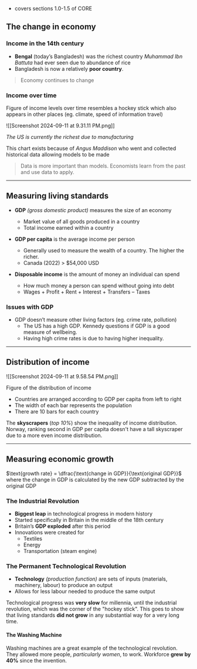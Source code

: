 - covers sections 1.0-1.5 of CORE

## The change in economy

### Income in the 14th century
- **Bengal** (today’s Bangladesh) was the richest country *Muhammad Ibn Battuta* had ever seen due to abundance of rice
- Bangladesh is now a relatively **poor country**.

> Economy continues to change

### Income over time
Figure of income levels over time resembles a hockey stick which also appears in other places (eg. climate, speed of information travel)

![[Screenshot 2024-09-11 at 9.31.11 PM.png]]

*The US is currently the richest due to manufacturing*

This chart exists because of *Angus Maddison* who went and collected historical data allowing models to be made

> Data is more important than models. Economists learn from the past and use data to apply.

---
## Measuring living standards

- **GDP** *(gross domestic product)* measures the size of an economy
	- Market value of all goods produced in a country
	- Total income earned within a country

- **GDP per capita** is the average income per person
	- Generally used to measure the wealth of a country. The higher the richer.
	- Canada (2022) > $54,000 USD

- **Disposable income** is the amount of money an individual can spend
	- How much money a person can spend without going into debt
	- Wages + Profit + Rent + Interest + Transfers – Taxes

### Issues with GDP
- GDP doesn’t measure other living factors (eg. crime rate, pollution)
	- The US has a high GDP. Kennedy questions if GDP is a good measure of wellbeing.
	- Having high crime rates is due to having higher inequality.

---

## Distribution of income

![[Screenshot 2024-09-11 at 9.58.54 PM.png]]

Figure of the distribution of income
- Countries are arranged according to GDP per capita from left to right
- The width of each bar represents the population
- There are 10 bars for each country

The **skyscrapers** (*top 10%*) show the inequality of income distribution. Norway, ranking second in GDP per capita doesn't have a tall skyscraper due to a more even income distribution.

---

## Measuring economic growth

$\text{growth rate} = \dfrac{\text{change in GDP}}{\text{original GDP}}$
where the change in GDP is calculated by the new GDP subtracted by the original GDP

### The Industrial Revolution
- **Biggest leap** in technological progress in modern history
- Started specifically in Britain in the middle of the 18th century
- Britain’s **GDP exploded** after this period
- Innovations were created for
	- Textiles
	- Energy
	- Transportation (steam engine)

### The Permanent Technological Revolution
- **Technology** *(production function)* are sets of inputs (materials, machinery, labour) to produce an output
- Allows for less labour needed to produce the same output

Technological progress was **very slow** for millennia, until the industrial revolution, which was the corner of the "hockey stick". This goes to show that living standards **did not grow** in any substantial way for a very long time.

#### The Washing Machine
Washing machines are a great example of the technological revolution. They allowed more people, *particularly women*, to work. Workforce **grew by 40%** since the invention.